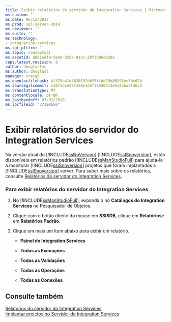 ```yaml
---
title: Exibir relatórios do servidor do Integration Services | Microsoft Docs
ms.custom: ''
ms.date: 06/13/2017
ms.prod: sql-server-2014
ms.reviewer: ''
ms.suite: ''
ms.technology:
- integration-services
ms.tgt_pltfrm: ''
ms.topic: conceptual
ms.assetid: dd81edf9-58a9-425a-91ac-2873606e820a
caps.latest.revision: 8
author: douglaslms
ms.author: douglasl
manager: craigg
ms.openlocfilehash: 4f379b41d4620197db75ffdd29b80295ee5dc67d
ms.sourcegitcommit: c18fadce27f330e1d4f36549414e5c84ba2f46c2
ms.translationtype: MT
ms.contentlocale: pt-BR
ms.lasthandoff: 07/02/2018
ms.locfileid: "37190556"
---
```

# <a name="view-reports-for-the-integration-services-server"></a>Exibir relatórios do servidor do Integration Services
  Na versão atual do [!INCLUDE[ssNoVersion](../includes/ssnoversion-md.md)] [!INCLUDE[ssISnoversion](../includes/ssisnoversion-md.md)], estão disponíveis em relatórios padrão [!INCLUDE[ssManStudioFull](../includes/ssmanstudiofull-md.md)] para ajudá-lo a monitorar [!INCLUDE[ssISnoversion](../includes/ssisnoversion-md.md)] projetos que foram implantados a [!INCLUDE[ssISnoversion](../includes/ssisnoversion-md.md)] server.  Para saber mais sobre os relatórios, consulte [Relatórios do servidor do Integration Services](../../2014/integration-services/reports-for-the-integration-services-server.md).  
  
### <a name="to-view-reports-for-the-integration-services-server"></a>Para exibir relatórios do servidor do Integration Services  
  
1.  No [!INCLUDE[ssManStudioFull](../includes/ssmanstudiofull-md.md)], expanda o nó **Catálogos do Integration Services** no Pesquisador de Objetos.  
  
2.  Clique com o botão direito do mouse em **SSISDB**, clique em **Relatórios**e em **Relatórios Padrão**.  
  
3.  Clique em mais um item abaixo para exibir um relatório.  
  
    -   **Painel do Integration Services**  
  
    -   **Todas as Execuções**  
  
    -   **Todas as Validações**  
  
    -   **Todas as Operações**  
  
    -   **Todas as Conexões**  
  
## <a name="see-also"></a>Consulte também  
 [Relatórios do servidor do Integration Services](../../2014/integration-services/reports-for-the-integration-services-server.md)   
 [Implantar projetos no Servidor do Integration Services](../../2014/integration-services/deploy-projects-to-integration-services-server.md)  
  
  

